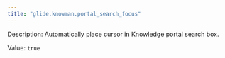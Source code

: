 ```yaml
---
title: "glide.knowman.portal_search_focus"
---
```


Description: Automatically place cursor in Knowledge portal search box.

Value: `true`